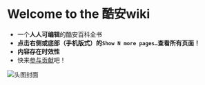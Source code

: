 # Welcome to the 酷安wiki
- 一个**人人可编辑**的酷安百科全书
- **点击右侧或底部（手机版式）的`Show N more pages…`查看所有页面！**
- **内容存在时效性**
- 快来[参与贡献](https://github.com/Coolapk-Fan/wiki/wiki#%E5%8F%82%E4%B8%8E%E8%B4%A1%E7%8C%AE)吧！

![头图封面](https://i.loli.net/2020/07/05/s5WwakEIteGFR9K.png)
